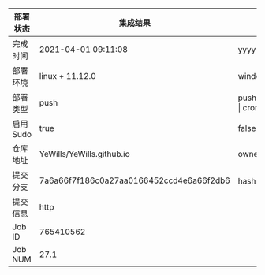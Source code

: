 部署状态 | 集成结果 | 参考值
---|---|---
完成时间 | 2021-04-01 09:11:08 | yyyy-mm-dd hh:mm:ss
部署环境 | linux + 11.12.0 | window \| linux + stable
部署类型 | push | push \| pull_request \| api \| cron
启用Sudo | true | false \| true
仓库地址 | YeWills/YeWills.github.io | owner_name/repo_name
提交分支 | 7a6a66f7f186c0a27aa0166452ccd4e6a66f2db6 | hash 16位
提交信息 | http |
Job ID   | 765410562 |
Job NUM  | 27.1 |
